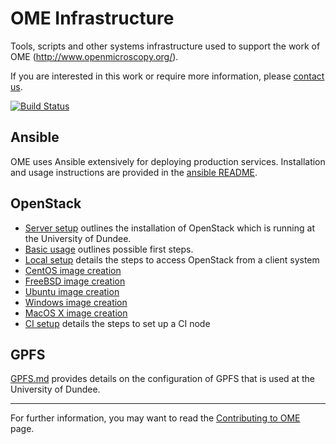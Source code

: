 # OME Infrastructure

Tools, scripts and other systems infrastructure used to support the work of OME (http://www.openmicroscopy.org/).

If you are interested in this work or require more information, please
[contact us](http://www.openmicroscopy.org/site/community).

[![Build Status](https://travis-ci.org/openmicroscopy/infrastructure.png)](http://travis-ci.org/openmicroscopy/infrastructure)

## Ansible

OME uses Ansible extensively for deploying production services. Installation and usage instructions are
provided in the [ansible README](ansible/README.md).

## OpenStack

- [Server setup](docs/openstack/idr-openstack.md) outlines the
  installation of OpenStack which is running at the University of
  Dundee.
- [Basic usage](docs/openstack/idr-openstack-using.md) outlines possible
  first steps.
- [Local setup](docs/openstack/local-setup.md) details the steps to
  access OpenStack from a client system
- [CentOS image creation](docs/openstack/centos-image.md)
- [FreeBSD image creation](docs/openstack/freebsd-image.md)
- [Ubuntu image creation](docs/openstack/ubuntu-image.md)
- [Windows image creation](docs/openstack/windows-image.md)
- [MacOS X image creation](docs/vmware/mac-image.md)
- [CI setup](docs/openstack/ci-setup.md) details the steps to
  set up a CI node

## GPFS

[GPFS.md](docs/storage/gpfs.md) provides details on the configuration of GPFS that is used
at the University of Dundee.

---------

For further information, you may want to read the
[Contributing to OME](https://www.openmicroscopy.org/site/support/contributing/) page.
